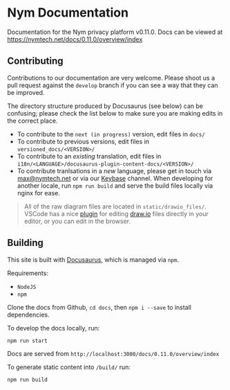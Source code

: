 # Nym Documentation

Documentation for the Nym privacy platform v0.11.0. Docs can be viewed at https://nymtech.net/docs/0.11.0/overview/index

## Contributing

Contributions to our documentation are very welcome. Please shoot us a pull request against the `develop` branch if you can see a way that they can be improved.

The directory structure produced by Docusaurus (see below) can be confusing; please check the list below to make sure you are making edits in the correct place. 

* To contribute to the `next (in progress)` version, edit files in `docs/`
* To contribute to previous versions, edit files in `versioned_docs/<VERSION>/`
* To contribute to an *existing* translation, edit files in `i18n/<LANGUAGE>/docusaurus-plugin-content-docs/<VERSION>/` 
* To contribute tranlsations in a *new* language, please get in touch via max@nymtech.net or via our [Keybase](https://keybase.io/team/nymtech.friends) channel. When developing for another locale, run `npm run build` and serve the build files locally via nginx for ease. 

> All of the raw diagram files are located in `static/drawio_files/`. VSCode has a nice [plugin](https://marketplace.visualstudio.com/items?itemName=hediet.vscode-drawio) for editing [draw.io](https://app.diagrams.net/) files directly in your editor, or you can edit in the browser. 

## Building

This site is built with [Docusaurus](https://docusaurus.io/), which is managed via `npm`. 

Requirements:

* `NodeJS` 
* `npm` 

Clone the docs from Github, `cd docs`, then `npm i --save` to install dependencies. 

To develop the docs locally, run:

```console
npm run start
```

Docs are served from `http://localhost:3000/docs/0.11.0/overview/index`

To generate static content into `/build/` run:

```console
npm run build
```
